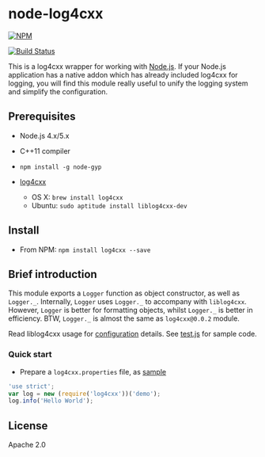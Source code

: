# node-log4cxx
[![NPM](https://nodei.co/npm/log4cxx.png?downloads=true)](https://nodei.co/npm/log4cxx/)

[![Build Status](https://api.travis-ci.org/zyxar/node-log4cxx.svg?branch=master)](https://travis-ci.org/zyxar/node-log4cxx)

This is a log4cxx wrapper for working with [Node.js](https://nodejs.org). If your Node.js application has a native addon which has already included log4cxx for logging, you will find this module really useful to unify the logging system and simplify the configuration.


## Prerequisites

- Node.js 4.x/5.x
- C++11 compiler
- `npm install -g node-gyp`
- [log4cxx](https://logging.apache.org/log4cxx/)

  - OS X: `brew install log4cxx`
  - Ubuntu: `sudo aptitude install liblog4cxx-dev`
  
## Install

- From NPM: `npm install log4cxx --save`


## Brief introduction

This module exports a `Logger` function as object constructor, as well as `Logger._`. Internally, `Logger` uses `Logger._` to accompany with `liblog4cxx`. However, `Logger` is better for formatting objects, whilst `Logger._` is better in efficiency. BTW, `Logger._` is almost the same as `log4cxx@0.0.2` module.

Read liblog4cxx usage for [configuration](https://logging.apache.org/log4cxx/usage.html) details.
See [test.js](https://github.com/zyxar/node-log4cxx/blob/master/test.js) for sample code.

### Quick start

- Prepare a `log4cxx.properties` file, as [sample](https://github.com/zyxar/node-log4cxx/blob/master/log4cxx.properties)

```javascript
'use strict';
var log = new (require('log4cxx'))('demo');
log.info('Hello World');
```

## License
Apache 2.0

